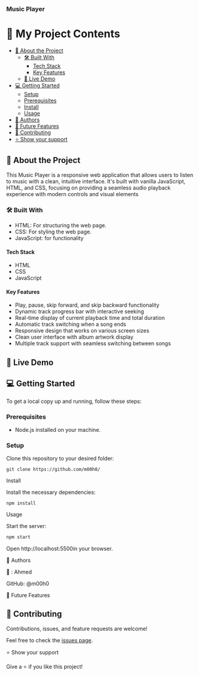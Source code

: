 <h3><b>Music Player</b></h3>

</div>

# 📗 My Project Contents

- [📖 About the Project](#about-project)
  - [🛠 Built With](#built-with)
    - [Tech Stack](#tech-stack)  
    - [Key Features](#key-features)
  - [🚀 Live Demo](#live-demo)
- [💻 Getting Started](#getting-started)
  - [Setup](#setup)
  - [Prerequisites](#prerequisites)
  - [Install](#install)
  - [Usage](#usage)
- [👥 Authors](#authors)
- [🔭 Future Features](#future-features)
- [🤝 Contributing](#contributing)
- [⭐️ Show your support](#support)

## 📖 About the Project <a name="about-project"></a>

 This Music Player is a responsive web application that allows users to listen to music with a clean, intuitive interface. It's built with vanilla JavaScript, HTML, and CSS, focusing on providing a seamless audio playback experience with modern controls and visual elements

### 🛠 Built With <a name="built-with"></a>
- HTML: For structuring the web page.
- CSS: For styling the web page.
- JavaScript: for functionality

#### Tech Stack <a name="tech-stack"></a>

- HTML
- CSS
- JavaScript

#### Key Features <a name="key-features"></a>

- Play, pause, skip forward, and skip backward functionality
- Dynamic track progress bar with interactive seeking
- Real-time display of current playback time and total duration
- Automatic track switching when a song ends
- Responsive design that works on various screen sizes
- Clean user interface with album artwork display
- Multiple track support with seamless switching between songs

## 🚀 Live Demo <a name="live-demo"></a>

## 💻 Getting Started <a name="getting-started"></a>

To get a local copy up and running, follow these steps:

### Prerequisites <a name="prerequisites"></a>

- Node.js installed on your machine.

### Setup <a name="setup"></a>

Clone this repository to your desired folder:

```
git clone https://github.com/m00h0/

```
Install <a name="install"></a>

Install the necessary dependencies:

```
npm install

```

Usage <a name="usage"></a>

Start the server:
```bash
npm start

```

Open http://localhost:5500in your browser.

👥 Authors <a name="authors"></a>

👤 : Ahmed

GitHub: @m00h0


🔭 Future Features <a name="future-features"></a>


## 🤝 Contributing <a name="contributing"></a>

Contributions, issues, and feature requests are welcome!

Feel free to check the [issues page](https://github.com/m00h0//issues).

⭐️ Show your support <a name="support"></a>

Give a ⭐️ if you like this project!
